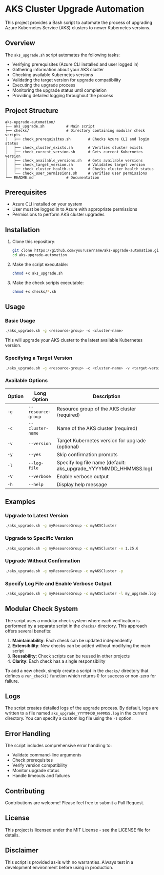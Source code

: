 # AKS Cluster Upgrade Automation

This project provides a Bash script to automate the process of upgrading Azure Kubernetes Service (AKS) clusters to newer Kubernetes versions.

## Overview

The `aks_upgrade.sh` script automates the following tasks:
- Verifying prerequisites (Azure CLI installed and user logged in)
- Gathering information about your AKS cluster
- Checking available Kubernetes versions
- Validating the target version for upgrade compatibility
- Executing the upgrade process
- Monitoring the upgrade status until completion
- Providing detailed logging throughout the process

## Project Structure

```
aks-upgrade-automation/
├── aks_upgrade.sh          # Main script
├── checks/                 # Directory containing modular check scripts
│   ├── check_prerequisites.sh        # Checks Azure CLI and login status
│   ├── check_cluster_exists.sh       # Verifies cluster exists
│   ├── check_current_version.sh      # Gets current Kubernetes version
│   ├── check_available_versions.sh   # Gets available versions
│   ├── check_target_version.sh       # Validates target version
│   ├── check_cluster_health.sh       # Checks cluster health status
│   └── check_user_permissions.sh     # Verifies user permissions
└── README.md               # Documentation
```

## Prerequisites

- Azure CLI installed on your system
- User must be logged in to Azure with appropriate permissions
- Permissions to perform AKS cluster upgrades

## Installation

1. Clone this repository:
   ```bash
   git clone https://github.com/yourusername/aks-upgrade-automation.git
   cd aks-upgrade-automation
   ```

2. Make the script executable:
   ```bash
   chmod +x aks_upgrade.sh
   ```

3. Make the check scripts executable:
   ```bash
   chmod +x checks/*.sh
   ```

## Usage

### Basic Usage

```bash
./aks_upgrade.sh -g <resource-group> -c <cluster-name>
```

This will upgrade your AKS cluster to the latest available Kubernetes version.

### Specifying a Target Version

```bash
./aks_upgrade.sh -g <resource-group> -c <cluster-name> -v <target-version>
```

### Available Options

| Option | Long Option | Description |
|--------|-------------|-------------|
| `-g` | `--resource-group` | Resource group of the AKS cluster (required) |
| `-c` | `--cluster-name` | Name of the AKS cluster (required) |
| `-v` | `--version` | Target Kubernetes version for upgrade (optional) |
| `-y` | `--yes` | Skip confirmation prompts |
| `-l` | `--log-file` | Specify log file name (default: aks_upgrade_YYYYMMDD_HHMMSS.log) |
| `-V` | `--verbose` | Enable verbose output |
| `-h` | `--help` | Display help message |

## Examples

### Upgrade to Latest Version

```bash
./aks_upgrade.sh -g myResourceGroup -c myAKSCluster
```

### Upgrade to Specific Version

```bash
./aks_upgrade.sh -g myResourceGroup -c myAKSCluster -v 1.25.6
```

### Upgrade Without Confirmation

```bash
./aks_upgrade.sh -g myResourceGroup -c myAKSCluster -y
```

### Specify Log File and Enable Verbose Output

```bash
./aks_upgrade.sh -g myResourceGroup -c myAKSCluster -l my_upgrade.log -V
```

## Modular Check System

The script uses a modular check system where each verification is performed by a separate script in the `checks/` directory. This approach offers several benefits:

1. **Maintainability**: Each check can be updated independently
2. **Extensibility**: New checks can be added without modifying the main script
3. **Reusability**: Check scripts can be reused in other projects
4. **Clarity**: Each check has a single responsibility

To add a new check, simply create a script in the `checks/` directory that defines a `run_check()` function which returns 0 for success or non-zero for failure.

## Logs

The script creates detailed logs of the upgrade process. By default, logs are written to a file named `aks_upgrade_YYYYMMDD_HHMMSS.log` in the current directory. You can specify a custom log file using the `-l` option.

## Error Handling

The script includes comprehensive error handling to:
- Validate command-line arguments
- Check prerequisites
- Verify version compatibility
- Monitor upgrade status
- Handle timeouts and failures

## Contributing

Contributions are welcome! Please feel free to submit a Pull Request.

## License

This project is licensed under the MIT License - see the LICENSE file for details.

## Disclaimer

This script is provided as-is with no warranties. Always test in a development environment before using in production.

